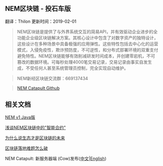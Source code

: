 ## NEM区块链 - 投石车版

翻译：Thilon 更新时间：2019-02-01

> NEM区块链是提供了与外界系统交互的简易API，并有效驱动企业进步的全功能企业级区块链解决方案。其核心设计中包含了对数字资产的独特设计，这些设计在多种场景中具备极强的应用弹性。这些特性包括去中心化的运营模式，入侵免疫性，欺诈预防度，不可逆性，和分布式部署环境的双重支付避免特性。NEM区块链能够有效削减研发时间成本，并创建零宕机，不可篡改的数据环境。可每秒处理4000笔交易记录，交易记录由事实自发生成，不受任何人甚至系统管理员控制，完全实现自动维护。

> NEM新经区块链交流群：669137434

> [NEM Catapult Github](https://github.com/thilon/catapult-docs)

<h2>相关文档</h2>

[NEM v1 Java版](https://thilon.github.io/nem-docs/#/)

[浅谈NEM区块链中的"智能合约"](https://first.vip/shareNews?id=724&uid=5048)

[为什么说生态才是区块链的未来](https://first.vip/shareNews?id=794&uid=5048)

[区块链落地难题怎么破](https://first.vip/shareNews?id=854&uid=5048)

NEM Catapult: 新服务器端 (Cow)发布([中文](http://www.itechly.com/articles/1926.html)|[English](https://medium.com/@nemtechdev/nem-catapult-a-new-server-release-cow-95ec47cb82cc))
